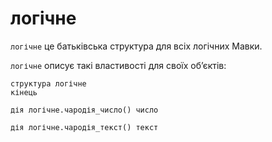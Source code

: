 # логічне

`логічне` <keyword>це</keyword> батьківська структура для всіх логічних <subject>Мавки</subject>.

`логічне` описує такі властивості для своїх обʼєктів:

```мавка
структура логічне
кінець
```

```мавка
дія логічне.чародія_число() число
```

```мавка
дія логічне.чародія_текст() текст
```